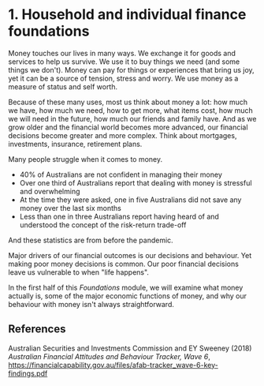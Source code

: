 # 1. Household and individual finance foundations

Money touches our lives in many ways. We exchange it for goods and services to help us survive. We use it to buy things we need (and some things we don't). Money can pay for things or experiences that bring us joy, yet it can be a source of tension, stress and worry. We use money as a measure of status and self worth. 

Because of these many uses, most us think about money a lot: how much we have, how much we need, how to get more, what items cost, how much we will need in the future, how much our friends and family have. And as we grow older and the financial world becomes more advanced, our financial decisions become greater and more complex. Think about mortgages, investments, insurance, retirement plans. 

Many people struggle when it comes to money. 

- 40% of Australians are not confident in managing their money
- Over one third of Australians report that dealing with money is stressful and overwhelming
- At the time they were asked, one in five Australians did not save any money over the last six months
- Less than one in three Australians report having heard of and understood the concept of the risk-return trade-off

And these statistics are from before the pandemic.

Major drivers of our financial outcomes is our decisions and behaviour. Yet making poor money decisions is common. Our poor financial decisions leave us vulnerable to when "life happens".

In the first half of this *Foundations* module, we will examine what money actually is, some of the major economic functions of money, and why our behaviour with money isn't always straightforward.

## References

Australian Securities and Investments Commission and EY Sweeney (2018) *Australian Financial Attitudes and Behaviour Tracker, Wave 6*, https://financialcapability.gov.au/files/afab-tracker_wave-6-key-findings.pdf